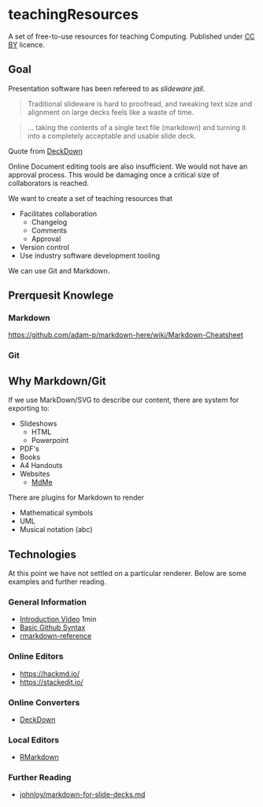 teachingResources
=================

A set of free-to-use resources for teaching Computing.
Published under [CC BY](https://creativecommons.org/licenses/by/4.0) licence.


Goal
----

Presentation software has been refereed to as _slideware jail_.

> Traditional slideware is hard to proofread, and tweaking text size and alignment on large decks feels like a waste of time.

> ... taking the contents of a single text file (markdown) and turning it into a completely acceptable and usable slide deck.

Quote from [DeckDown](http://deckdown.org/)

Online Document editing tools are also insufficient. We would not have an approval process. This would be damaging once a critical size of collaborators is reached.

We want to create a set of teaching resources that
* Facilitates collaboration
    * Changelog
    * Comments
    * Approval
* Version control
* Use industry software development tooling

We can use Git and Markdown.

Prerquesit Knowlege
-------------------

### Markdown

https://github.com/adam-p/markdown-here/wiki/Markdown-Cheatsheet

### Git


Why Markdown/Git
----------------

If we use MarkDown/SVG to describe our content, there are system for exporting to:
* Slideshows
    * HTML
    * Powerpoint
* PDF's
* Books
* A4 Handouts
* Websites
    * [MdMe](https://github.com/susam/mdme)

There are plugins for Markdown to render
* Mathematical symbols
* UML
* Musical notation (abc)


Technologies
------------
At this point we have not settled on a particular renderer. Below are some examples and further reading.
### General Information
* [Introduction Video](https://player.vimeo.com/video/178485416) 1min
* [Basic Github Syntax](https://help.github.com/en/github/writing-on-github/basic-writing-and-formatting-syntax)
* [rmarkdown-reference](https://rstudio.com/wp-content/uploads/2015/03/rmarkdown-reference.pdf)
### Online Editors
* https://hackmd.io/
* https://stackedit.io/
### Online Converters
* [DeckDown](http://deckdown.org/)
### Local Editors
* [RMarkdown](https://rmarkdown.rstudio.com/)
### Further Reading
* [johnloy/markdown-for-slide-decks.md](https://gist.github.com/johnloy/27dd124ad40e210e91c70dd1c24ac8c8)